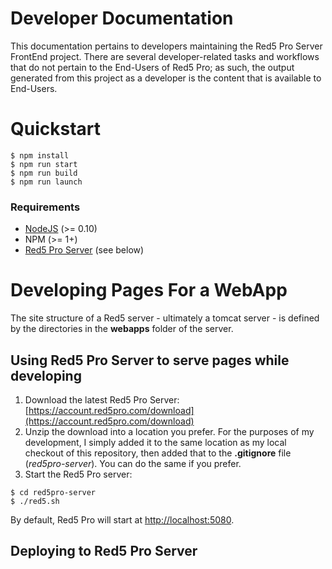 Developer Documentation
===
This documentation pertains to developers maintaining the Red5 Pro Server FrontEnd project. There are several developer-related tasks and workflows that do not pertain to the End-Users of Red5 Pro; as such, the output generated from this project as a developer is the content that is available to End-Users.

Quickstart
===
```
$ npm install
$ npm run start
$ npm run build
$ npm run launch
```

### Requirements

* [NodeJS](https://nodejs.org/en/download/package-manager/) (>= 0.10)
* NPM (>= 1+)
* [Red5 Pro Server](https://account.red5pro.com/download) (see below)

Developing Pages For a WebApp
===
The site structure of a Red5 server - ultimately a tomcat server - is defined by the directories in the __webapps__ folder of the server.

Using Red5 Pro Server to serve pages while developing
---
1. Download the latest Red5 Pro Server: [https://account.red5pro.com/download](https://account.red5pro.com/download)
2. Unzip the download into a location you prefer. For the purposes of my development, I simply added it to the same location as my local checkout of this repository, then added that to the __.gitignore__ file (_red5pro-server_). You can do the same if you prefer.
3. Start the Red5 Pro server: 

```
$ cd red5pro-server
$ ./red5.sh
```

By default, Red5 Pro will start at [http://localhost:5080](http://localhost:5080).

Deploying to Red5 Pro Server
---

